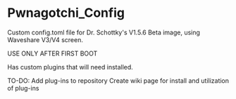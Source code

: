 # Pwnagotchi_Config
Custom config.toml file for Dr. Schottky's V1.5.6 Beta image, using Waveshare V3/V4 screen.

USE ONLY AFTER FIRST BOOT

Has custom plugins that will need installed.

TO-DO:
  Add plug-ins to repository
  Create wiki page for install and utilization of plug-ins
  
